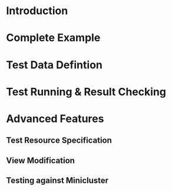 # Introduction

# Complete Example

# Test Data Defintion

# Test Running & Result Checking

# Advanced Features

## Test Resource Specification

## View Modification

## Testing against Minicluster